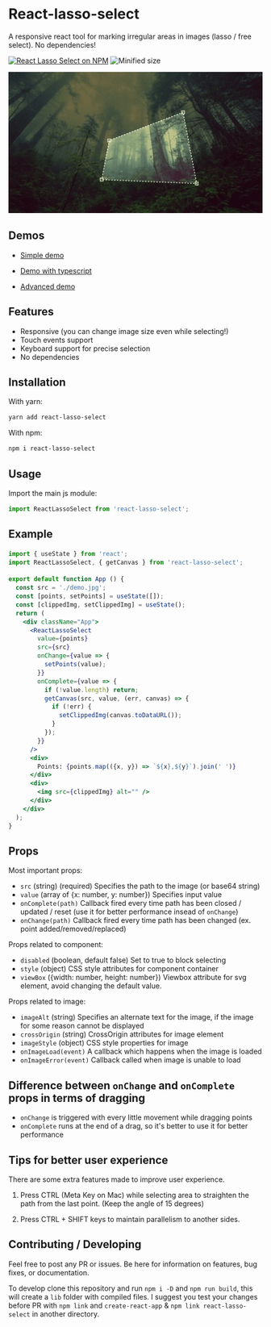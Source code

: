 # React-lasso-select

A responsive react tool for marking irregular areas in images (lasso / free select). No dependencies!

[![React Lasso Select on NPM](https://img.shields.io/npm/v/react-lasso-select.svg)](https://www.npmjs.com/package/react-lasso-select)
![Minified size](https://img.shields.io/bundlephobia/min/react-lasso-select)

![Preview](preview.jpg)

## Demos

- [Simple demo](https://codesandbox.io/s/react-lasso-select-issue2-h92hn?file=/src/App.tsx)

- [Demo with typescript](https://codesandbox.io/s/react-lasso-select-demo-using-typescript-and-react-hooks-kddyt)

- [Advanced demo](https://codesandbox.io/s/react-lasso-select-advanced-demo-g0yn4?file=/src/App.tsx)

## Features

- Responsive (you can change image size even while selecting!)
- Touch events support
- Keyboard support for precise selection
- No dependencies

## Installation

With yarn:

```bash
yarn add react-lasso-select
```

With npm:

```bash
npm i react-lasso-select
```

## Usage

Import the main js module:

```js
import ReactLassoSelect from 'react-lasso-select';
```

## Example

```jsx
import { useState } from 'react';
import ReactLassoSelect, { getCanvas } from 'react-lasso-select';

export default function App () {
  const src = './demo.jpg';
  const [points, setPoints] = useState([]);
  const [clippedImg, setClippedImg] = useState();
  return (
    <div className="App">
      <ReactLassoSelect
        value={points}
        src={src}
        onChange={value => {
          setPoints(value);
        }}
        onComplete={value => {
          if (!value.length) return;
          getCanvas(src, value, (err, canvas) => {
            if (!err) {
              setClippedImg(canvas.toDataURL());
            }
          });
        }}
      />
      <div>
        Points: {points.map(({x, y}) => `${x},${y}`).join(' ')}
      </div>
      <div>
        <img src={clippedImg} alt="" />
      </div>
    </div>
  );
}
```

## Props

Most important props:

- `src` (string) (required) Specifies the path to the image (or base64 string)
- `value` (array of  {x: number, y: number}) Specifies input value
- `onComplete(path)` Callback fired every time path has been closed / updated / reset (use it for better performance insead of `onChange`)
- `onChange(path)` Callback fired every time path has been changed (ex. point added/removed/replaced)

Props related to component:

- `disabled` (boolean, default false) Set to true to block selecting
- `style` (object) CSS style attributes for component container
- `viewBox` ({width: number, height: number}) Viewbox attribute for svg element, avoid changing the default value.

Props related to image:

- `imageAlt` (string) Specifies an alternate text for the image, if the image for some reason cannot be displayed
- `crossOrigin` (string) CrossOrigin attributes for image element
- `imageStyle` (object) CSS style properties for image
- `onImageLoad(event)` A callback which happens when the image is loaded
- `onImageError(event)` Callback called when image is unable to load

## Difference between `onChange` and `onComplete` props in terms of dragging

- `onChange` is triggered with every little movement while dragging points
- `onComplete` runs at the end of a drag, so it's better to use it for better performance

## Tips for better user experience

There are some extra features made to improve user experience.

1. Press CTRL (Meta Key on Mac) while selecting area to straighten the path from the last point. (Keep the angle of 15 degrees)

2. Press CTRL + SHIFT keys to maintain parallelism to another sides.

## Contributing / Developing

Feel free to post any PR or issues. Be here for information on features, bug fixes, or documentation.

To develop clone this repository and run `npm i -D` and `npm run build`, this will create a `lib` folder with compiled files. I suggest you test your changes before PR with `npm link` and `create-react-app` & `npm link react-lasso-select` in another directory.
